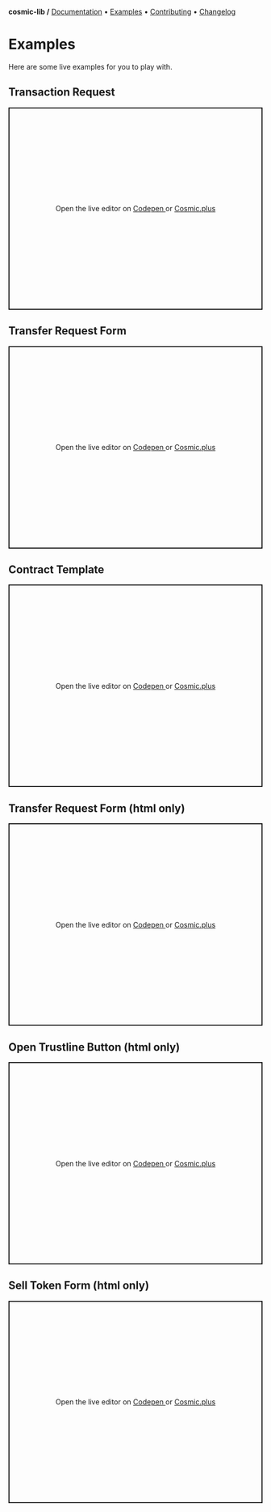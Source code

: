 **cosmic-lib /**
[Documentation](https://cosmic.plus/#view:js-cosmic-lib/web/doc)
• [Examples](https://cosmic.plus/#view:js-cosmic-lib/EXAMPLES)
• [Contributing](https://cosmic.plus/#view:js-cosmic-lib/CONTRIBUTING)
• [Changelog](https://cosmic.plus/#view:js-cosmic-lib/CHANGELOG)

# Examples

Here are some live examples for you to play with.

<script async src="https://static.codepen.io/assets/embed/ei.js" hidden></script>

## Transaction Request

<!--QWLdPeo--><p class="codepen" data-height="400" data-theme-id="37456" data-default-tab="js,result" data-user="cosmic-plus" data-slug-hash="QWLdPeo" data-preview="true" data-editable="true" style="height: 400px; box-sizing: border-box; display: flex; align-items: center; justify-content: center; border: 2px solid; margin: 1em 0; padding: 1em;" data-pen-title="cosmic-lib, Transaction Request">
  <span>
    Open the live editor on
    <a href="https://codepen.io/cosmic-plus/pen/QWLdPeo?editors=1010#0">
      Codepen
    </a> or
    <a href="https://cosmic-plus/#view:js-cosmic-lib/EXAMPLES.html">
      Cosmic.plus
    </a>
  </span>
</p>

## Transfer Request Form

<!--wZEwjK--><p class="codepen" data-height="400" data-theme-id="37456" data-default-tab="js,result" data-user="cosmic-plus" data-slug-hash="wZEwjK" data-preview="true" data-editable="true" style="height: 400px; box-sizing: border-box; display: flex; align-items: center; justify-content: center; border: 2px solid; margin: 1em 0; padding: 1em;" data-pen-title="cosmic-lib, Transfer Request Form">
  <span>
    Open the live editor on
    <a href="https://codepen.io/cosmic-plus/pen/wZEwjK?editors=1010#0">
      Codepen
    </a> or
    <a href="https://cosmic-plus/#view:js-cosmic-lib/EXAMPLES.html">
      Cosmic.plus
    </a>
  </span>
</p>

## Contract Template

<!--rNBQGEP--><p class="codepen" data-height="400" data-theme-id="37456" data-default-tab="js,result" data-user="cosmic-plus" data-slug-hash="rNBQGEP" data-preview="true" data-editable="true" style="height: 400px; box-sizing: border-box; display: flex; align-items: center; justify-content: center; border: 2px solid; margin: 1em 0; padding: 1em;" data-pen-title="cosmic-lib, Contract Template">
  <span>
    Open the live editor on
    <a href="https://codepen.io/cosmic-plus/pen/rNBQGEP?editors=1010#0">
      Codepen
    </a> or
    <a href="https://cosmic-plus/#view:js-cosmic-lib/EXAMPLES.html">
      Cosmic.plus
    </a>
  </span>
</p>

## Transfer Request Form (html only)

<!--xxKLXNZ--><p class="codepen" data-height="400" data-theme-id="37456" data-default-tab="html,result" data-user="cosmic-plus" data-slug-hash="xxKLXNZ" data-preview="true" data-editable="true" style="height: 400px; box-sizing: border-box; display: flex; align-items: center; justify-content: center; border: 2px solid; margin: 1em 0; padding: 1em;" data-pen-title="html-only, Transfer Request Form">
  <span>
    Open the live editor on
    <a href="https://codepen.io/cosmic-plus/pen/xxKLXNZ?editors=1000#0">
      Codepen
    </a> or
    <a href="https://cosmic-plus/#view:js-cosmic-lib/EXAMPLES.html">
      Cosmic.plus
    </a>
  </span>
</p>

## Open Trustline Button (html only)

<!--QWLQLBG--><p class="codepen" data-height="400" data-theme-id="37456" data-default-tab="html,result" data-user="cosmic-plus" data-slug-hash="QWLQLBG" data-preview="true" data-editable="true" style="height: 400px; box-sizing: border-box; display: flex; align-items: center; justify-content: center; border: 2px solid; margin: 1em 0; padding: 1em;" data-pen-title="cosmic-lib, Open Trustline Button">
  <span>
    Open the live editor on
    <a href="https://codepen.io/cosmic-plus/pen/QWLQLBG?editors=1010#0">
      Codepen
    </a> or
    <a href="https://cosmic-plus/#view:js-cosmic-lib/EXAMPLES.html">
      Cosmic.plus
    </a>
  </span>
</p>

## Sell Token Form (html only)

<!--zYOROWW--><p class="codepen" data-height="400" data-theme-id="37456" data-default-tab="html,result" data-user="cosmic-plus" data-slug-hash="zYOROWW" data-preview="true" data-editable="true" style="height: 400px; box-sizing: border-box; display: flex; align-items: center; justify-content: center; border: 2px solid; margin: 1em 0; padding: 1em;" data-pen-title="html-only, Sell Token Form">
  <span>
    Open the live editor on
    <a href="https://codepen.io/cosmic-plus/pen/zYOROWW?editors=1000#0">
      Codepen
    </a> or
    <a href="https://cosmic-plus/#view:js-cosmic-lib/EXAMPLES.html">
      Cosmic.plus
    </a>
  </span>
</p>
